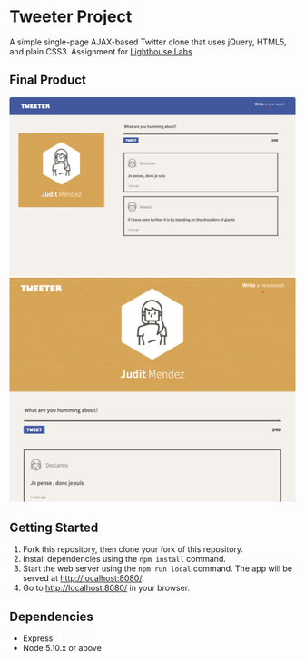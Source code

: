# Tweeter Project

A simple single-page AJAX-based Twitter clone that uses jQuery, HTML5, and plain CSS3.
Assignment for [Lighthouse Labs](https://www.lighthouselabs.ca/)

## Final Product

!["Screenshot of the Desktop style](https://github.com/judelt/tweeter/blob/master/docs/Desktop%20style.png?raw=true)
!["Screenshot of the Mobile & Tablet Style](https://github.com/judelt/tweeter/blob/master/docs/Mobile%20&%20Tablet%20Style.png?raw=true)

## Getting Started

1. Fork this repository, then clone your fork of this repository.
2. Install dependencies using the `npm install` command.
3. Start the web server using the `npm run local` command. The app will be served at <http://localhost:8080/>.
4. Go to <http://localhost:8080/> in your browser.

## Dependencies

- Express
- Node 5.10.x or above
